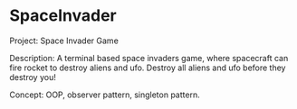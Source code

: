 # SpaceInvader

Project: Space Invader Game

Description: A terminal based space invaders game, where spacecraft can fire rocket to destroy aliens and ufo. Destroy all aliens and ufo before they destroy you!

Concept: OOP, observer pattern, singleton pattern.
